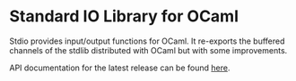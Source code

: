 # Standard IO Library for OCaml

Stdio provides input/output functions for OCaml.  It re-exports the
buffered channels of the stdlib distributed with OCaml but with some
improvements.

API documentation for the latest release can be found
[here](https://ocaml.janestreet.com/ocaml-core/latest/doc/stdio/index.html).
